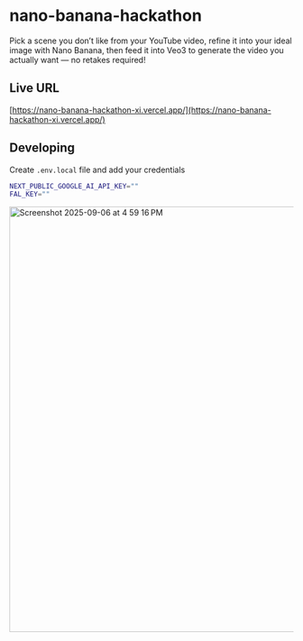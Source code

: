 # nano-banana-hackathon

Pick a scene you don’t like from your YouTube video, refine it into your ideal image with Nano Banana, then feed it into Veo3 to generate the video you actually want — no retakes required!

## Live URL

[https://nano-banana-hackathon-xi.vercel.app/](https://nano-banana-hackathon-xi.vercel.app/)

## Developing

Create `.env.local` file and add your credentials

```sh
NEXT_PUBLIC_GOOGLE_AI_API_KEY=""
FAL_KEY=""
```

<img width="1456" height="755" alt="Screenshot 2025-09-06 at 4 59 16 PM" src="https://github.com/user-attachments/assets/420ae539-cd3e-4926-a091-a5627dfee8cd" />
